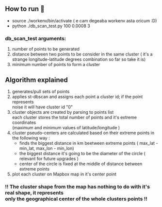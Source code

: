 ## How to run :running:
* source ./workenv/bin/activate ( e cam degeaba workenv asta oricum :D) 
* python ./db_scan_test.py 100 0.0008 3

### db_scan_test arguments:

1. number of points to be generated
2. distance between two points to be consider in the same cluster ( it's a strange longitude-latitude degrees combination so far so take it is)
3. minimum number of points to form a cluster

## Algorithm explained
1. generates/pull sets of points
2. applies st-dbscan and assigns each point a cluster id; if the point represents<br> noise it will have cluster id "0"
3. cluster objects are created by parsing to points list<br>
each cluster stores the total number of points and it's extreme coordinates 
<br> (maximum and minimum values of latitude/longitude )
4. cluster pseudo-centers are calculated based on their extreme points in the following way :<br>
    * finds the biggest distance in km beetween extreme points ( max_lat - min_lat, max_lon - min_lon)
    * the biggest distance it's going to be the diameter of the circle ( relevant for future upgrades )
    * center of the circle is fixed at the middle of distance between extreme points
5. plot each cluster on Mapbox map in it's center point

### !! The cluster shape from the map has nothing to do with it's real shape, it represents <br> only the geographical center of the whole clusters points !!
